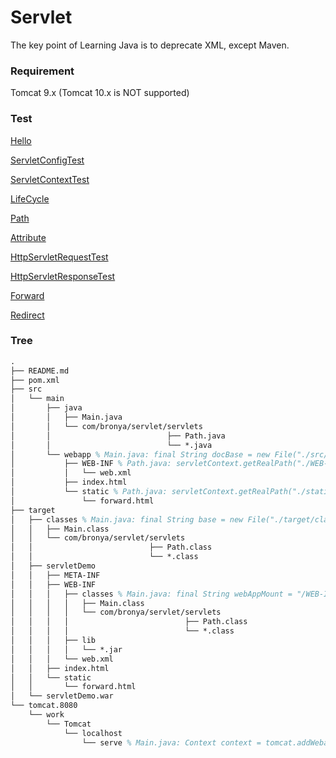 # Servlet
The key point of Learning Java is to deprecate XML, except Maven.

### Requirement
Tomcat 9.x (Tomcat 10.x is NOT supported)

### Test
[Hello](http://127.0.0.1:8080/serve/hello?username=hello&password=1024)

[ServletConfigTest](http://127.0.0.1:8080/serve/config)

[ServletContextTest](http://127.0.0.1:8080/serve/context)

[LifeCycle](http://127.0.0.1:8080/serve/lifecycle)

[Path](http://127.0.0.1:8080/serve/path)

[Attribute](http://127.0.0.1:8080/serve/attribute)

[HttpServletRequestTest](http://127.0.0.1:8080/serve/req)

[HttpServletResponseTest](http://127.0.0.1:8080/serve/resp)

[Forward](http://127.0.0.1:8080/serve/forward?username=forward&password=2048)

[Redirect](http://127.0.0.1:8080/serve/redirect)

### Tree
```tex
.
├── README.md
├── pom.xml
├── src
│   └── main
│       ├── java
│       │   ├── Main.java
│       │   └── com/bronya/servlet/servlets
│       │                          ├── Path.java
│       │                          └── *.java
│       └── webapp % Main.java: final String docBase = new File("./src/main/webapp").getAbsolutePath();
│           ├── WEB-INF % Path.java: servletContext.getRealPath("./WEB-INF");
│           │   └── web.xml
│           ├── index.html
│           └── static % Path.java: servletContext.getRealPath("./static");
│               └── forward.html
├── target
│   ├── classes % Main.java: final String base = new File("./target/classes").getAbsolutePath();
│   │   ├── Main.class
│   │   └── com/bronya/servlet/servlets
│   │                          ├── Path.class
│   │                          └── *.class
│   ├── servletDemo
│   │   ├── META-INF
│   │   ├── WEB-INF
│   │   │   ├── classes % Main.java: final String webAppMount = "/WEB-INF/classes";
│   │   │   │   ├── Main.class
│   │   │   │   └── com/bronya/servlet/servlets
│   │   │   │                          ├── Path.class
│   │   │   │                          └── *.class
│   │   │   ├── lib
│   │   │   │   └── *.jar
│   │   │   └── web.xml
│   │   ├── index.html
│   │   └── static
│   │       └── forward.html
│   └── servletDemo.war
└── tomcat.8080
    └── work
        └── Tomcat
            └── localhost
                └── serve % Main.java: Context context = tomcat.addWebapp("/serve", docBase);
```
